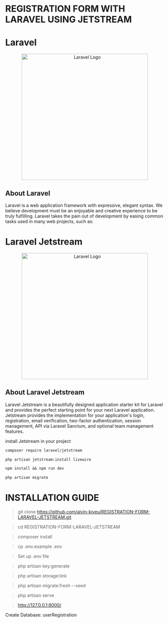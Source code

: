 # REGISTRATION FORM WITH LARAVEL USING JETSTREAM

# Laravel

<p align="center"><a href="https://laravel.com" target="_blank"><img src="https://raw.githubusercontent.com/laravel/art/master/logo-lockup/5%20SVG/2%20CMYK/1%20Full%20Color/laravel-logolockup-cmyk-red.svg" width="400" alt="Laravel Logo"></a></p>

## About Laravel

Laravel is a web application framework with expressive, elegant syntax. We believe development must be an enjoyable and creative experience to be truly fulfilling. Laravel takes the pain out of development by easing common tasks used in many web projects, such as:

# Laravel Jetstream

<p align="center"><a href="https://laravel.com" target="_blank"><img src="https://hdsbook.github.io/20201028-jetstream/jetstream-logo.svg" width="400" alt="Laravel Logo"></a></p>

## About Laravel Jetstream

Laravel Jetstream is a beautifully designed application starter kit for Laravel and provides the perfect starting point for your next Laravel application. Jetstream provides the implementation for your application's login, registration, email verification, two-factor authentication, session management, API via Laravel Sanctum, and optional team management features.

install Jetstream in your project

```md
composer require laravel/jetstream
```

```md
php artisan jetstream:install livewire
```

```md
npm install && npm run dev
```

```md
php artisan migrate
```

# INSTALLATION GUIDE

> git clone https://github.com/alvin-kiveu/REGISTRATION-FORM-LARAVEL-JETSTREAM.git

> cd REGISTRATION-FORM-LARAVEL-JETSTREAM

> composer install

> cp .env.example .env

> Set up .env file

> php artisan key:generate

> php artisan storage:link

> php artisan migrate:fresh --seed

> php artisan serve

> http://127.0.0.1:8000/

Create Database: userRegistration
